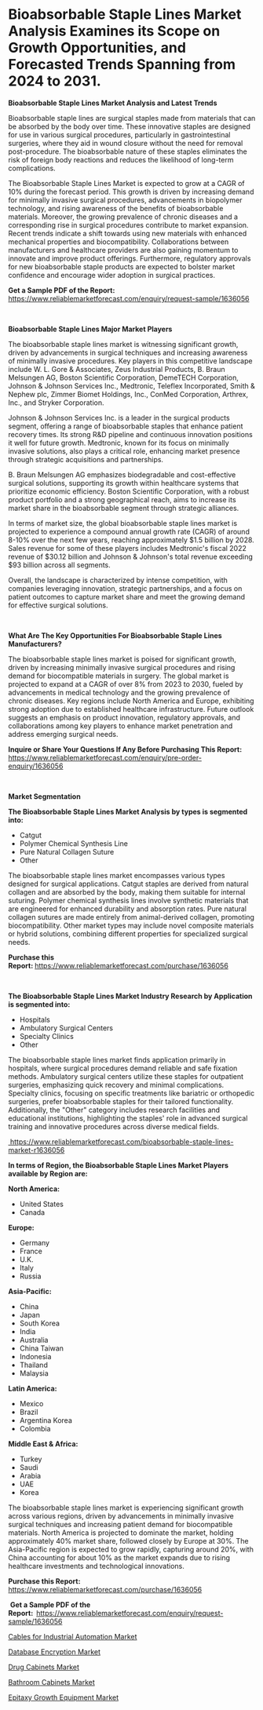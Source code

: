 <p><h1>Bioabsorbable Staple Lines Market Analysis Examines its Scope on Growth Opportunities, and Forecasted Trends Spanning from 2024 to 2031.</h1></p><p><strong>Bioabsorbable Staple Lines Market Analysis and Latest Trends</strong></p>
<p><p>Bioabsorbable staple lines are surgical staples made from materials that can be absorbed by the body over time. These innovative staples are designed for use in various surgical procedures, particularly in gastrointestinal surgeries, where they aid in wound closure without the need for removal post-procedure. The bioabsorbable nature of these staples eliminates the risk of foreign body reactions and reduces the likelihood of long-term complications.</p><p>The Bioabsorbable Staple Lines Market is expected to grow at a CAGR of 10% during the forecast period. This growth is driven by increasing demand for minimally invasive surgical procedures, advancements in biopolymer technology, and rising awareness of the benefits of bioabsorbable materials. Moreover, the growing prevalence of chronic diseases and a corresponding rise in surgical procedures contribute to market expansion. Recent trends indicate a shift towards using new materials with enhanced mechanical properties and biocompatibility. Collaborations between manufacturers and healthcare providers are also gaining momentum to innovate and improve product offerings. Furthermore, regulatory approvals for new bioabsorbable staple products are expected to bolster market confidence and encourage wider adoption in surgical practices.</p></p>
<p><strong>Get a Sample PDF of the Report:&nbsp;</strong> <a href="https://www.reliablemarketforecast.com/enquiry/request-sample/1636056">https://www.reliablemarketforecast.com/enquiry/request-sample/1636056</a></p>
<p>&nbsp;</p>
<p><strong>Bioabsorbable Staple Lines Major Market Players</strong></p>
<p><p>The bioabsorbable staple lines market is witnessing significant growth, driven by advancements in surgical techniques and increasing awareness of minimally invasive procedures. Key players in this competitive landscape include W. L. Gore & Associates, Zeus Industrial Products, B. Braun Melsungen AG, Boston Scientific Corporation, DemeTECH Corporation, Johnson & Johnson Services Inc., Medtronic, Teleflex Incorporated, Smith & Nephew plc, Zimmer Biomet Holdings, Inc., ConMed Corporation, Arthrex, Inc., and Stryker Corporation.</p><p>Johnson & Johnson Services Inc. is a leader in the surgical products segment, offering a range of bioabsorbable staples that enhance patient recovery times. Its strong R&D pipeline and continuous innovation positions it well for future growth. Medtronic, known for its focus on minimally invasive solutions, also plays a critical role, enhancing market presence through strategic acquisitions and partnerships.</p><p>B. Braun Melsungen AG emphasizes biodegradable and cost-effective surgical solutions, supporting its growth within healthcare systems that prioritize economic efficiency. Boston Scientific Corporation, with a robust product portfolio and a strong geographical reach, aims to increase its market share in the bioabsorbable segment through strategic alliances.</p><p>In terms of market size, the global bioabsorbable staple lines market is projected to experience a compound annual growth rate (CAGR) of around 8-10% over the next few years, reaching approximately $1.5 billion by 2028. Sales revenue for some of these players includes Medtronic's fiscal 2022 revenue of $30.12 billion and Johnson & Johnson's total revenue exceeding $93 billion across all segments.</p><p>Overall, the landscape is characterized by intense competition, with companies leveraging innovation, strategic partnerships, and a focus on patient outcomes to capture market share and meet the growing demand for effective surgical solutions.</p></p>
<p>&nbsp;</p>
<p><strong>What Are The Key Opportunities For Bioabsorbable Staple Lines Manufacturers?</strong></p>
<p><p>The bioabsorbable staple lines market is poised for significant growth, driven by increasing minimally invasive surgical procedures and rising demand for biocompatible materials in surgery. The global market is projected to expand at a CAGR of over 8% from 2023 to 2030, fueled by advancements in medical technology and the growing prevalence of chronic diseases. Key regions include North America and Europe, exhibiting strong adoption due to established healthcare infrastructure. Future outlook suggests an emphasis on product innovation, regulatory approvals, and collaborations among key players to enhance market penetration and address emerging surgical needs.</p></p>
<p><strong>Inquire or Share Your Questions If Any Before Purchasing This Report:</strong> <a href="https://www.reliablemarketforecast.com/enquiry/pre-order-enquiry/1636056">https://www.reliablemarketforecast.com/enquiry/pre-order-enquiry/1636056</a></p>
<p>&nbsp;</p>
<p><strong>Market Segmentation</strong></p>
<p><strong>The Bioabsorbable Staple Lines Market Analysis by types is segmented into:</strong></p>
<p><ul><li>Catgut</li><li>Polymer Chemical Synthesis Line</li><li>Pure Natural Collagen Suture</li><li>Other</li></ul></p>
<p><p>The bioabsorbable staple lines market encompasses various types designed for surgical applications. Catgut staples are derived from natural collagen and are absorbed by the body, making them suitable for internal suturing. Polymer chemical synthesis lines involve synthetic materials that are engineered for enhanced durability and absorption rates. Pure natural collagen sutures are made entirely from animal-derived collagen, promoting biocompatibility. Other market types may include novel composite materials or hybrid solutions, combining different properties for specialized surgical needs.</p></p>
<p><strong>Purchase this Report:&nbsp;</strong><a href="https://www.reliablemarketforecast.com/purchase/1636056">https://www.reliablemarketforecast.com/purchase/1636056</a></p>
<p>&nbsp;</p>
<p><strong>The Bioabsorbable Staple Lines Market Industry Research by Application is segmented into:</strong></p>
<p><ul><li>Hospitals</li><li>Ambulatory Surgical Centers</li><li>Specialty Clinics</li><li>Other</li></ul></p>
<p><p>The bioabsorbable staple lines market finds application primarily in hospitals, where surgical procedures demand reliable and safe fixation methods. Ambulatory surgical centers utilize these staples for outpatient surgeries, emphasizing quick recovery and minimal complications. Specialty clinics, focusing on specific treatments like bariatric or orthopedic surgeries, prefer bioabsorbable staples for their tailored functionality. Additionally, the "Other" category includes research facilities and educational institutions, highlighting the staples' role in advanced surgical training and innovative procedures across diverse medical fields.</p></p>
<p><a href="https://www.reliablemarketforecast.com/bioabsorbable-staple-lines-market-r1636056">&nbsp;https://www.reliablemarketforecast.com/bioabsorbable-staple-lines-market-r1636056</a></p>
<p><strong>In terms of Region, the Bioabsorbable Staple Lines Market Players available by Region are:</strong></p>
<p>
    <p> <strong> North America: </strong>
        <ul>
            <li>United States</li>
            <li>Canada</li>
        </ul>
        </p> 
    <p> <strong> Europe: </strong>
        <ul>
            <li>Germany</li>
            <li>France</li>
            <li>U.K.</li>
            <li>Italy</li>
            <li>Russia</li>
        </ul>
        </p> 
    <p> <strong> Asia-Pacific: </strong>
        <ul>
            <li>China</li>
            <li>Japan</li>
            <li>South Korea</li>
            <li>India</li>
            <li>Australia</li>
            <li>China Taiwan</li>
            <li>Indonesia</li>
            <li>Thailand</li>
            <li>Malaysia</li>
        </ul>
        </p> 
    <p> <strong> Latin America: </strong>
        <ul>
            <li>Mexico</li>
            <li>Brazil</li>
            <li>Argentina Korea</li>
            <li>Colombia</li>
        </ul>
        </p> 
    <p> <strong> Middle East & Africa: </strong>
        <ul>
            <li>Turkey</li>
            <li>Saudi</li>
            <li>Arabia</li>
            <li>UAE</li>
            <li>Korea</li>
        </ul>
    </p>
    </p>
<p><p>The bioabsorbable staple lines market is experiencing significant growth across various regions, driven by advancements in minimally invasive surgical techniques and increasing patient demand for biocompatible materials. North America is projected to dominate the market, holding approximately 40% market share, followed closely by Europe at 30%. The Asia-Pacific region is expected to grow rapidly, capturing around 20%, with China accounting for about 10% as the market expands due to rising healthcare investments and technological innovations.</p></p>
<p><strong>Purchase this Report: </strong><a href="https://www.reliablemarketforecast.com/purchase/1636056">https://www.reliablemarketforecast.com/purchase/1636056</a></p>
<p>&nbsp;<strong>Get a Sample PDF of the Report:&nbsp;&nbsp;</strong><a href="https://www.reliablemarketforecast.com/enquiry/request-sample/1636056">https://www.reliablemarketforecast.com/enquiry/request-sample/1636056</a></p>
<p><strong></strong></p>
<p><p><a href="https://medium.com/@cute_priencsss/what-is-driving-the-global-cables-for-industrial-automation-market-dd019dbf129c?postPublishedType=repub">Cables for Industrial Automation Market</a></p><p><a href="https://www.linkedin.com/pulse/database-encryption-industry-sector-new-technologies-market-gk1mc">Database Encryption Market</a></p><p><a href="https://issuu.com/reportprime-2/docs/drug-cabinets-market-size-2030.pptx_f50d8204836ebd">Drug Cabinets Market</a></p><p><a href="https://issuu.com/reportprime-2/docs/bathroom-cabinets-market-size-2030._f00ff43368dd59">Bathroom Cabinets Market</a></p><p><a href="https://github.com/dringals/Market-Research-Report-List-6/blob/main/epitaxy-growth-equipment-market.md">Epitaxy Growth Equipment Market</a></p></p>